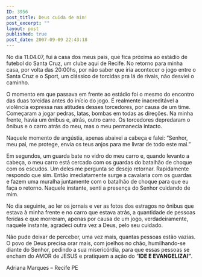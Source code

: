 ```yaml
---
ID: 3956
post_title: Deus cuida de mim!
post_excerpt: ""
layout: post
published: true
post_date: 2007-09-09 22:43:18
---
```

No dia 11.04.07, fui à casa dos meus pais, que fica próxima ao estádio de futebol do Santa Cruz, um clube aqui de Recife. No retorno para minha casa, por volta das 20:00hs, por não saber que iria acontecer o jogo entre o Santa Cruz e o Sport, um clássico de torcidas pra lá de rivais, não desviei o caminho.

O momento em que passava em frente ao estádio foi o mesmo do encontro das duas torcidas antes do início do jogo. É realmente inacreditável a violência expressa nas atitudes desses torcedores, por causa de um time. Começaram a jogar pedras, latas, bombas em todas as direções. Na minha frente, havia um ônibus e, atrás, outro carro. Os torcedores depredaram o ônibus e o carro atrás do meu, mas o meu permanecia intacto.

Naquele momento de angústia, apenas abaixei a cabeça e falei: “Senhor, meu pai, me protege, envia os teus anjos para me livrar de todo este mal.”

Em segundos, um guarda bate no vidro do meu carro e, quando levanto a cabeça, o meu carro está cercado com os guardas do batalhão de choque com os escudos. Um deles me pergunta se desejo retornar. Rapidamente respondo que sim. Então imediatamente surge a cavalaria com os guardas e fazem uma muralha juntamente com o batalhão de choque para que eu faça o retorno. Naquele instante, senti a presença do Senhor cuidando de mim.

No dia seguinte, ao ler os jornais e ver as fotos dos estragos no ônibus que estava à minha frente e no carro que estava atrás, a quantidade de pessoas feridas e que morreram, apenas por causa de um jogo, verdadeiramente, naquele instante, agradeci outra vez a Deus, pelo seu cuidado.

Não pude deixar de perceber, uma vez mais, quantas pessoas estão vazias. O povo de Deus precisa orar mais, com joelhos no chão, humilhando-se diante do Senhor, pedindo a sua misericórdia, para que essas pessoas se encham do AMOR de JESUS e pratiquem a ação do “<b>IDE E EVANGELIZAI”</b>.

Adriana Marques – Recife PE